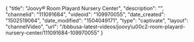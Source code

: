 {
    "title": "Joovy&reg; Room Playard Nursery Center",
    "description": "",
    "channelid": "111091684",
    "videoid": "109970055",
    "date_created": "1502519064",
    "date_modified": "1504049171",
    "type": "captivate",
    "layout": "channelVideo",
    "url": "\/bbbusa-latest-videos\/joovy\u00c2-room-playard-nursery-center\/111091684-109970055"
}